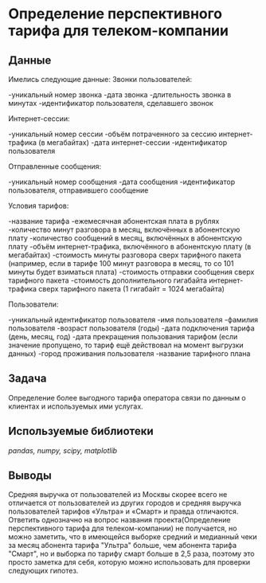 # Определение перспективного тарифа для телеком-компании
## Данные
Имелись следующие данные:
Звонки пользователей:

-уникальный номер звонка
-дата звонка
-длительность звонка в минутах
-идентификатор пользователя, сделавшего звонок

Интернет-сессии:

-уникальный номер сессии
-объём потраченного за сессию интернет-трафика (в мегабайтах)
-дата интернет-сессии
-идентификатор пользователя

Отправленные сообщения:

-уникальный номер сообщения
-дата сообщения
-идентификатор пользователя, отправившего сообщение

Условия тарифов:

-название тарифа
-ежемесячная абонентская плата в рублях
-количество минут разговора в месяц, включённых в абонентскую плату
-количество сообщений в месяц, включённых в абонентскую плату
-объём интернет-трафика, включённого в абонентскую плату (в мегабайтах)
-стоимость минуты разговора сверх тарифного пакета (например, если в тарифе 100 минут разговора в месяц, то со 101 минуты будет взиматься плата)
-стоимость отправки сообщения сверх тарифного пакета
-стоимость дополнительного гигабайта интернет-трафика сверх тарифного пакета (1 гигабайт = 1024 мегабайта)

Пользователи:

-уникальный идентификатор пользователя
-имя пользователя
-фамилия пользователя
-возраст пользователя (годы)
-дата подключения тарифа (день, месяц, год)
-дата прекращения пользования тарифом (если значение пропущено, то тариф ещё действовал на момент выгрузки данных)
-город проживания пользователя
-название тарифного плана

## Задача
Определение более выгодного тарифа оператора связи по данным о клиентах и используемых ими услугах. 
## Используемые библиотеки
*pandas, numpy, scipy, matplotlib*
## Выводы
Средняя выручка от пользователей из Москвы скорее всего не отличается от пользователей из других городов и средняя выручка пользователей тарифов «Ультра» и «Смарт» и правда отличаются. Ответить однозначно на вопрос названия проекта(Определение перспективного тарифа для телеком-компании) не получается, но можно заметить, что в имеющейся выборке средний и медианный чеки за месяц абонента тарифа "Ультра" больше, чем абонента тарифа "Смарт", но и выборка по тарифу смарт больше в 2,5 раза, поэтому это просто заметка для себя, которую можно использовать для проверки следующих гипотез.
